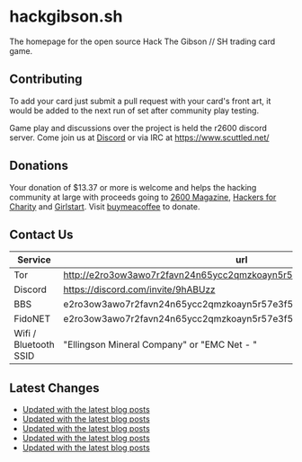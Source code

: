 # hackgibson.sh
The homepage for the open source Hack The Gibson // SH trading card game.


## Contributing

To add your card just submit a pull request with your card's front art, it would be added to the next run of set after community play testing.

Game play and discussions over the project is held the r2600 discord server. Come join us at [Discord](https://discord.com/invite/9hABUzz) or via IRC at https://www.scuttled.net/


## Donations

Your donation of $13.37 or more is welcome and helps the hacking community at large with proceeds going to [2600 Magazine](https://2600.com/), [Hackers for Charity](https://hackersforcharity.org) and [Girlstart](https://girlstart.org).  Visit [buymeacoffee](https://www.buymeacoffee.com/hackgibson.sh) to donate.


## Contact Us

Service | url
-|-
Tor | http://e2ro3ow3awo7r2favn24n65ycc2qmzkoayn5r57e3f56nvjwdcgg32ad.onion
Discord | https://discord.com/invite/9hABUzz
BBS | e2ro3ow3awo7r2favn24n65ycc2qmzkoayn5r57e3f56nvjwdcgg32ad.onion:23
FidoNET | e2ro3ow3awo7r2favn24n65ycc2qmzkoayn5r57e3f56nvjwdcgg32ad.onion:24554
Wifi / Bluetooth SSID | "Ellingson Mineral Company" or "EMC Net - <fidonet address>"

## Latest Changes
<!-- BLOG-POST-LIST:START -->
- [Updated with the latest blog posts](https://github.com/DFW2600/hackgibson.sh/commit/60c970c1941fd604a654683e031d0693ec21328b)
- [Updated with the latest blog posts](https://github.com/DFW2600/hackgibson.sh/commit/49d13bb6e3db49ef966d4652a9ea1a2e9475486b)
- [Updated with the latest blog posts](https://github.com/DFW2600/hackgibson.sh/commit/2f8a578386415de1a12668e848d7217a89b030a8)
- [Updated with the latest blog posts](https://github.com/DFW2600/hackgibson.sh/commit/04e8fad073e09a8102cc823d402ca4666804ed31)
- [Updated with the latest blog posts](https://github.com/DFW2600/hackgibson.sh/commit/4eb1becd13a0dbeb7de3d9463a56b17bf29e91dc)
<!-- BLOG-POST-LIST:END -->
